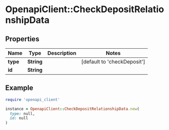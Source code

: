 # OpenapiClient::CheckDepositRelationshipData

## Properties

| Name | Type | Description | Notes |
| ---- | ---- | ----------- | ----- |
| **type** | **String** |  | [default to &#39;checkDeposit&#39;] |
| **id** | **String** |  |  |

## Example

```ruby
require 'openapi_client'

instance = OpenapiClient::CheckDepositRelationshipData.new(
  type: null,
  id: null
)
```

